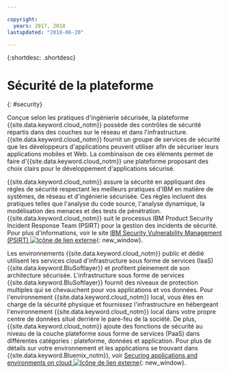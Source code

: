 ```yaml
---

copyright:
  years: 2017, 2018
lastupdated: "2018-06-20"

---
```


{:shortdesc: .shortdesc}

# Sécurité de la plateforme
{: #security}

Conçue selon les pratiques d'ingénierie sécurisée, la plateforme {{site.data.keyword.cloud_notm}} possède des contrôles de sécurité répartis dans des couches sur le réseau et dans l'infrastructure. {{site.data.keyword.cloud_notm}} fournit un groupe de services de sécurité que les développeurs d'applications peuvent utiliser afin de sécuriser leurs applications mobiles et Web. La combinaison de ces éléments permet de faire d'{{site.data.keyword.cloud_notm}} une plateforme proposant des choix clairs pour le développement d'applications sécurisé.

{{site.data.keyword.cloud_notm}} assure la sécurité en appliquant des règles de sécurité respectant les meilleurs pratiques d'IBM en matière de systèmes, de réseau et d'ingénierie sécurisée. Ces règles incluent des pratiques telles que l'analyse du code source, l'analyse dynamique, la modélisation des menaces et des tests de pénétration. {{site.data.keyword.cloud_notm}} suit le processus IBM Product Security Incident Response Team (PSIRT) pour la gestion des incidents de sécurité. Pour plus d'informations, voir le site [IBM Security Vulnerability Management (PSIRT) ![Icône de lien externe](../icons/launch-glyph.svg "Icône de lien externe")](http://www-03.ibm.com/security/secure-engineering/process.html){: new_window}.

Les environnements {{site.data.keyword.cloud_notm}} public et dédié utilisent les services cloud d'infrastructure sous forme de services (IaaS) {{site.data.keyword.BluSoftlayer}} et profitent pleinement de son architecture sécurisée. L'infrastructure sous forme de services {{site.data.keyword.BluSoftlayer}} fournit des niveaux de protection multiples qui se chevauchent pour vos applications et vos données. Pour l'environnement {{site.data.keyword.cloud_notm}} local, vous êtes en charge de la sécurité physique et fournissez l'infrastructure en hébergeant l'environnement {{site.data.keyword.cloud_notm}} local dans votre propre centre de données situé derrière le pare-feu de la société. De plus, {{site.data.keyword.cloud_notm}} ajoute des fonctions de sécurité au niveau de la couche plateforme sous forme de services (PaaS) dans différentes catégories : plateforme, données et application. Pour plus de détails sur votre environnement et les applications se trouvant dans {{site.data.keyword.Bluemix_notm}}, voir [Securing applications and environments on cloud ![Icône de lien externe](../icons/launch-glyph.svg "Icône de lien externe")](https://www.ibm.com/cloud/garage/architectures/securityArchitecture){: new_window}.
